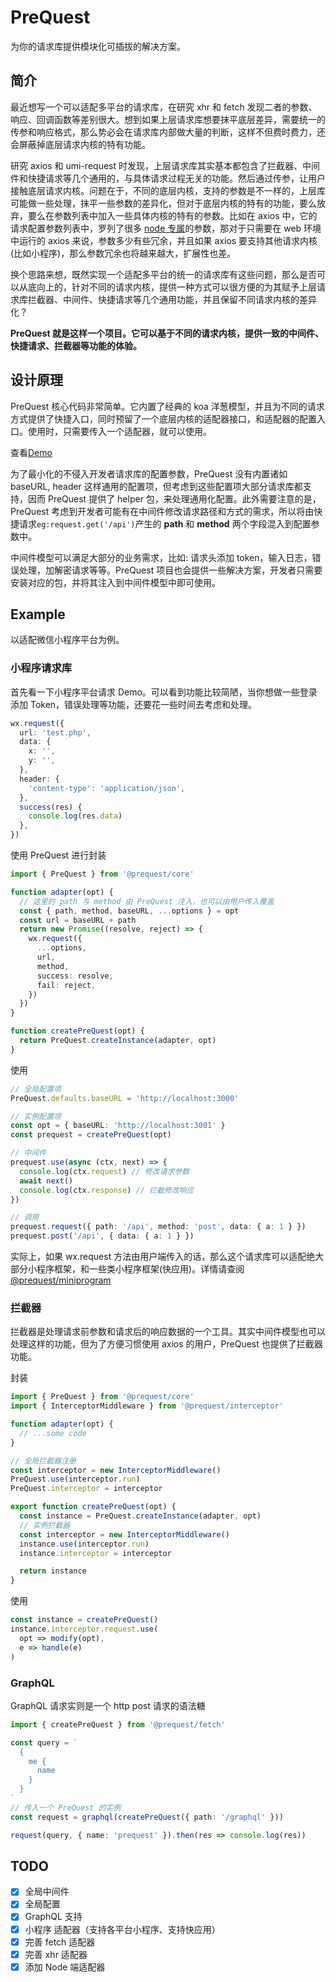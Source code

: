 # PreQuest

为你的请求库提供模块化可插拔的解决方案。

## 简介

最近想写一个可以适配多平台的请求库，在研究 xhr 和 fetch 发现二者的参数、响应、回调函数等差别很大。想到如果上层请求库想要抹平底层差异，需要统一的传参和响应格式，那么势必会在请求库内部做大量的判断，这样不但费时费力，还会屏蔽掉底层请求内核的特有功能。

研究 axios 和 umi-request 时发现，上层请求库其实基本都包含了拦截器、中间件和快捷请求等几个通用的，与具体请求过程无关的功能。然后通过传参，让用户接触底层请求内核。问题在于，不同的底层内核，支持的参数是不一样的，上层库可能做一些处理，抹平一些参数的差异化，但对于底层内核的特有的功能，要么放弃，要么在参数列表中加入一些具体内核的特有的参数。比如在 axios 中，它的请求配置参数列表中，罗列了很多 [node 专属](https://axios-http.com/docs/req_config)的参数，那对于只需要在 web 环境中运行的 axios 来说，参数多少有些冗余，并且如果 axios 要支持其他请求内核(比如小程序)，那么参数冗余也将越来越大，扩展性也差。

换个思路来想，既然实现一个适配多平台的统一的请求库有这些问题，那么是否可以从底向上的，针对不同的请求内核，提供一种方式可以很方便的为其赋予上层请求库拦截器、中间件、快捷请求等几个通用功能，并且保留不同请求内核的差异化？

**PreQuest 就是这样一个项目。它可以基于不同的请求内核，提供一致的中间件、快捷请求、拦截器等功能的体验。**

## 设计原理

PreQuest 核心代码非常简单。它内置了经典的 koa 洋葱模型，并且为不同的请求方式提供了快捷入口，同时预留了一个底层内核的适配器接口，和适配器的配置入口。使用时，只需要传入一个适配器，就可以使用。

查看[Demo](#Example)

为了最小化的不侵入开发者请求库的配置参数，PreQuest 没有内置诸如 baseURL, header 这样通用的配置项，但考虑到这些配置项大部分请求库都支持，因而 PreQuest 提供了 helper 包，来处理通用化配置。此外需要注意的是，PreQuest 考虑到开发者可能有在中间件修改请求路径和方式的需求，所以将由快捷请求`eg:request.get('/api')`产生的 **path** 和 **method** 两个字段混入到配置参数中。

中间件模型可以满足大部分的业务需求，比如: 请求头添加 token，输入日志，错误处理，加解密请求等等。PreQuest 项目也会提供一些解决方案，开发者只需要安装对应的包，并将其注入到中间件模型中即可使用。

## Example

以适配微信小程序平台为例。

### 小程序请求库

首先看一下小程序平台请求 Demo。可以看到功能比较简陋，当你想做一些登录添加 Token，错误处理等功能，还要花一些时间去考虑和处理。

```ts
wx.request({
  url: 'test.php',
  data: {
    x: '',
    y: '',
  },
  header: {
    'content-type': 'application/json',
  },
  success(res) {
    console.log(res.data)
  },
})
```

使用 PreQuest 进行封装

```ts
import { PreQuest } from '@prequest/core'

function adapter(opt) {
  // 这里的 path 与 method 由 PreQuest 注入，也可以由用户传入覆盖
  const { path, method, baseURL, ...options } = opt
  const url = baseURL + path
  return new Promise((resolve, reject) => {
    wx.request({
      ...options,
      url,
      method,
      success: resolve,
      fail: reject,
    })
  })
}

function createPreQuest(opt) {
  return PreQuest.createInstance(adapter, opt)
}
```

使用

```ts
// 全局配置项
PreQuest.defaults.baseURL = 'http://localhost:3000'

// 实例配置项
const opt = { baseURL: 'http://localhost:3001' }
const prequest = createPreQuest(opt)

// 中间件
prequest.use(async (ctx, next) => {
  console.log(ctx.request) // 修改请求参数
  await next()
  console.log(ctx.response) // 拦截修改响应
})

// 调用
prequest.request({ path: '/api', method: 'post', data: { a: 1 } })
prequest.post('/api', { data: { a: 1 } })
```

实际上，如果 wx.request 方法由用户端传入的话，那么这个请求库可以适配绝大部分小程序框架，和一些类小程序框架(快应用)。详情请查阅[@prequest/miniprogram](./packages/miniprogram/src/index.ts)

### 拦截器

拦截器是处理请求前参数和请求后的响应数据的一个工具。其实中间件模型也可以处理这样的功能，但为了方便习惯使用 axios 的用户，PreQuest 也提供了拦截器功能。

封装

```ts
import { PreQuest } from '@prequest/core'
import { InterceptorMiddleware } from '@prequest/interceptor'

function adapter(opt) {
  // ...some code
}

// 全局拦截器注册
const interceptor = new InterceptorMiddleware()
PreQuest.use(interceptor.run)
PreQuest.interceptor = interceptor

export function createPreQuest(opt) {
  const instance = PreQuest.createInstance(adapter, opt)
  // 实例拦截器
  const interceptor = new InterceptorMiddleware()
  instance.use(interceptor.run)
  instance.interceptor = interceptor

  return instance
}
```

使用

```ts
const instance = createPreQuest()
instance.interceptor.request.use(
  opt => modify(opt),
  e => handle(e)
)
```

### GraphQL

GraphQL 请求实则是一个 http post 请求的语法糖

```ts
import { createPreQuest } from '@prequest/fetch'

const query = `
  {
    me {
      name
    }
  }
`
// 传入一个 PreQuest 的实例
const request = graphql(createPreQuest({ path: '/graphql' }))

request(query, { name: 'prequest' }).then(res => console.log(res))
```

## TODO

- [x] 全局中间件
- [x] 全局配置
- [x] GraphQL 支持
- [x] 小程序 适配器（支持各平台小程序、支持快应用）
- [x] 完善 fetch 适配器
- [x] 完善 xhr 适配器
- [x] 添加 Node 端适配器
